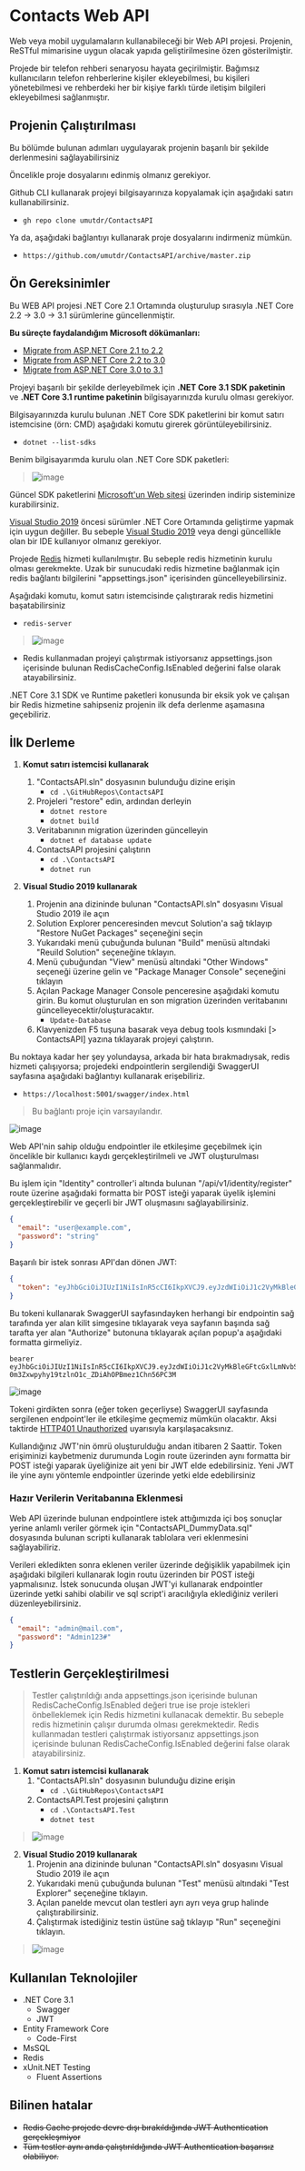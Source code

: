 # Contacts Web API

Web veya mobil uygulamaların kullanabileceği bir Web API projesi. Projenin, ReSTful mimarisine uygun olacak yapıda geliştirilmesine özen gösterilmiştir. 

Projede bir telefon rehberi senaryosu hayata geçirilmiştir. Bağımsız kullanıcıların telefon rehberlerine kişiler ekleyebilmesi,  bu kişileri yönetebilmesi ve rehberdeki her bir kişiye farklı türde iletişim bilgileri ekleyebilmesi sağlanmıştır.

## Projenin Çalıştırılması

Bu bölümde bulunan adımları uygulayarak projenin başarılı bir şekilde derlenmesini sağlayabilirsiniz

Öncelikle proje dosyalarını edinmiş olmanız gerekiyor.

Github CLI kullanarak projeyi bilgisayarınıza kopyalamak için aşağıdaki satırı kullanabilirsiniz.
* `
gh repo clone umutdr/ContactsAPI
`

Ya da, aşağıdaki bağlantıyı kullanarak proje dosyalarını indirmeniz mümkün.
* `
https://github.com/umutdr/ContactsAPI/archive/master.zip
`

## Ön Gereksinimler

Bu WEB API projesi .NET Core 2.1 Ortamında oluşturulup sırasıyla .NET Core 2.2 -> 3.0 -> 3.1 sürümlerine güncellenmiştir.

**Bu süreçte faydalandığım Microsoft dökümanları:**
- [Migrate from ASP.NET Core 2.1 to 2.2](https://docs.microsoft.com/tr-tr/aspnet/core/migration/21-to-22)
- [Migrate from ASP.NET Core 2.2 to 3.0](https://docs.microsoft.com/tr-tr/aspnet/core/migration/22-to-30)
- [Migrate from ASP.NET Core 3.0 to 3.1](https://docs.microsoft.com/tr-tr/aspnet/core/migration/30-to-31)

Projeyi başarılı bir şekilde derleyebilmek için **.NET Core 3.1 SDK paketinin** ve **.NET Core 3.1 runtime paketinin** bilgisayarınızda kurulu olması gerekiyor.

Bilgisayarınızda kurulu bulunan .NET Core SDK paketlerini bir komut satırı istemcisine (örn: CMD) aşağıdaki komutu girerek görüntüleyebilirsiniz.


* `dotnet --list-sdks`

Benim bilgisayarımda kurulu olan .NET Core SDK paketleri:

> ![image](https://user-images.githubusercontent.com/42785142/108565040-18a66e80-7315-11eb-98d3-efd00400daa2.png)

Güncel SDK paketlerini [Microsoft'un Web sitesi](https://dotnet.microsoft.com/download/dotnet) üzerinden indirip sisteminize kurabilirsiniz.

[Visual Studio 2019](https://visualstudio.microsoft.com/tr/downloads/) öncesi sürümler .NET Core Ortamında geliştirme yapmak için uygun değiller. Bu sebeple [Visual Studio 2019](https://visualstudio.microsoft.com/tr/downloads/) veya dengi güncellikle olan bir IDE kullanıyor olmanız gerekiyor.

Projede [Redis](https://redis.io/) hizmeti kullanılmıştır. Bu sebeple redis hizmetinin kurulu olması gerekmekte. Uzak bir sunucudaki redis hizmetine bağlanmak için redis bağlantı bilgilerini "appsettings.json" içerisinden güncelleyebilirsiniz.

Aşağıdaki komutu, komut satırı istemcisinde çalıştırarak redis hizmetini başatabilirsiniz
* `redis-server`
> ![image](https://user-images.githubusercontent.com/42785142/108565186-54413880-7315-11eb-898d-e6187efb555a.png)
- Redis kullanmadan projeyi çalıştırmak istiyorsanız appsettings.json içerisinde bulunan RedisCacheConfig.IsEnabled değerini false olarak atayabilirsiniz.

.NET Core 3.1 SDK ve Runtime paketleri konusunda bir eksik yok ve çalışan bir Redis hizmetine sahipseniz projenin ilk defa derlenme aşamasına geçebiliriz. 

## İlk Derleme

1. **Komut satırı istemcisi kullanarak**
	1. "ContactsAPI.sln" dosyasının bulunduğu dizine erişin	
      	- `cd .\GitHubRepos\ContactsAPI`
    2. Projeleri "restore" edin, ardından derleyin
        - `dotnet restore`
        - `dotnet build`
    3. Veritabanının migration üzerinden güncelleyin
    	- `dotnet ef database update`
    4. ContactsAPI projesini çalıştırın
        - `cd .\ContactsAPI`
        - `dotnet run`
               
2. **Visual Studio 2019 kullanarak**
	1. Projenin ana dizininde bulunan "ContactsAPI.sln"	dosyasını Visual Studio 2019 ile açın
	2. Solution Explorer penceresinden mevcut Solution'a sağ tıklayıp "Restore NuGet Packages" seçeneğini seçin
    3. Yukarıdaki menü çubuğunda bulunan "Build" menüsü altındaki "Reuild Solution" seçeneğine tıklayın.
    4. Menü çubuğundan "View" menüsü altındaki "Other Windows" seçeneği üzerine gelin ve "Package Manager Console" seçeneğini tıklayın
    5. Açılan Package Manager Console penceresine aşağıdaki komutu girin. Bu komut oluşturulan en son migration üzerinden veritabanını güncelleyecektir/oluşturacaktır. 
        - `Update-Database`
    6. Klavyenizden F5 tuşuna basarak veya debug tools kısmındaki [> ContactsAPI] yazına tıklayarak projeyi çalıştırın.

Bu noktaya kadar her şey yolundaysa, arkada bir hata bırakmadıysak, redis hizmeti çalışıyorsa; projedeki endpointlerin sergilendiği SwaggerUI sayfasına aşağıdaki bağlantıyı kullanarak erişebiliriz.
- `https://localhost:5001/swagger/index.html`
>Bu bağlantı proje için varsayılandır.

![image](https://user-images.githubusercontent.com/42785142/108564836-cc5b2e80-7314-11eb-936c-e0ffc736f2d8.png)

Web API'nin sahip olduğu endpointler ile etkileşime geçebilmek için öncelikle bir kullanıcı kaydı gerçekleştirilmeli ve JWT oluşturulması sağlanmalıdır.

Bu işlem için "Identity" controller'i altında bulunan "/api/v1/identity/register" route üzerine aşağıdaki formatta bir POST isteği yaparak üyelik işlemini gerçekleştirebilir ve geçerli bir JWT oluşmasını sağlayabilirsiniz.

```json
{
  "email": "user@example.com",
  "password": "string"
}
```

Başarılı bir istek sonrası API'dan dönen JWT:

```json
{
  "token": "eyJhbGciOiJIUzI1NiIsInR5cCI6IkpXVCJ9.eyJzdWIiOiJ1c2VyMkBleGFtcGxlLmNvbSIsImp0aSI6WyI0ZjNkNGFkZi1mY2UxLTQ1YzItOTUxOC01MjRjMGQ0MTFkNzYiLCIyZDUxYjk5NC0xNDg4LTQyYzctOGI4Yi0wYmZjMzE3MWRlMmEiXSwidXNlcklkIjoiOTUxYWIwYWUtMzk0Yi00OTViLWIwMzAtZjQ4NzA0MDYzM2RiIiwibmJmIjoxNjEzNzU1NDc4LCJleHAiOjE2MTM3NjI2NzgsImlhdCI6MTYxMzc1NTQ3OH0.q-0m3Zxwpyhy19tzlnO1c_ZDiAhOPBmez1Chn56PC3M"
}
```
Bu tokeni kullanarak SwaggerUI sayfasındayken herhangi bir endpointin sağ tarafında yer alan kilit simgesine tıklayarak veya sayfanın başında sağ tarafta yer alan "Authorize" butonuna tıklayarak açılan popup'a aşağıdaki formatta girmeliyiz.
```
bearer eyJhbGciOiJIUzI1NiIsInR5cCI6IkpXVCJ9.eyJzdWIiOiJ1c2VyMkBleGFtcGxlLmNvbSIsImp0aSI6WyI0ZjNkNGFkZi1mY2UxLTQ1YzItOTUxOC01MjRjMGQ0MTFkNzYiLCIyZDUxYjk5NC0xNDg4LTQyYzctOGI4Yi0wYmZjMzE3MWRlMmEiXSwidXNlcklkIjoiOTUxYWIwYWUtMzk0Yi00OTViLWIwMzAtZjQ4NzA0MDYzM2RiIiwibmJmIjoxNjEzNzU1NDc4LCJleHAiOjE2MTM3NjI2NzgsImlhdCI6MTYxMzc1NTQ3OH0.q-0m3Zxwpyhy19tzlnO1c_ZDiAhOPBmez1Chn56PC3M
```
![image](https://user-images.githubusercontent.com/42785142/108565377-9ff3e200-7315-11eb-8cf9-d6bb32138dca.png)

Tokeni girdikten sonra (eğer token geçerliyse) SwaggerUI sayfasında sergilenen endpoint'ler ile etkileşime geçmemiz mümkün olacaktır. Aksi taktirde [HTTP401 Unauthorized](https://developer.mozilla.org/tr/docs/Web/HTTP/Status/401) uyarısıyla karşılaşacaksınız.

Kullandığınız JWT'nin ömrü oluşturulduğu andan itibaren 2 Saattir. Token erişiminizi kaybetmeniz durumunda Login route üzerinden aynı formatta bir POST isteği yaparak üyeliğinize ait yeni bir JWT elde edebilirsiniz. Yeni JWT ile yine aynı yöntemle endpointler üzerinde yetki elde edebilirsiniz

### Hazır Verilerin Veritabanına Eklenmesi
Web API üzerinde bulunan endpointlere istek attığımızda içi boş sonuçlar yerine anlamlı veriler görmek için "ContactsAPI_DummyData.sql" dosyasında bulunan scripti kullanarak tablolara veri eklenmesini sağlayabiliriz.

Verileri ekledikten sonra eklenen veriler üzerinde değişiklik yapabilmek için aşağıdaki bilgileri kullanarak login routu üzerinden bir POST isteği yapmalısınız. İstek sonucunda oluşan JWT'yi kullanarak endpointler üzerinde yetki sahibi olabilir ve sql script'i aracılığıyla eklediğiniz verileri düzenleyebilirsiniz.

```json
{
  "email": "admin@mail.com",
  "password": "Admin123#"
}
```

## Testlerin Gerçekleştirilmesi

> Testler çalıştırıldığı anda appsettings.json içerisinde bulunan RedisCacheConfig.IsEnabled değeri true ise proje istekleri önbelleklemek için Redis hizmetini kullanacak demektir. Bu sebeple redis hizmetinin çalışır durumda olması gerekmektedir.
> Redis kullanmadan testleri çalıştırmak istiyorsanız appsettings.json içerisinde bulunan RedisCacheConfig.IsEnabled değerini false olarak atayabilirsiniz.

1. **Komut satırı istemcisi kullanarak**
	1. "ContactsAPI.sln" dosyasının bulunduğu dizine erişin	
		- `cd .\GitHubRepos\ContactsAPI`
	2. ContactsAPI.Test projesini çalıştırın
		- `cd .\ContactsAPI.Test`
		- `dotnet test`
> ![image](https://user-images.githubusercontent.com/42785142/108567102-9f107f80-7318-11eb-9d22-65cd72ca36ad.png)
               
2. **Visual Studio 2019 kullanarak**
	1. Projenin ana dizininde bulunan "ContactsAPI.sln" dosyasını Visual Studio 2019 ile açın
    2. Yukarıdaki menü çubuğunda bulunan "Test" menüsü altındaki "Test Explorer" seçeneğine tıklayın.
    3. Açılan panelde mevcut olan testleri ayrı ayrı veya grup halinde çalıştırabilirsiniz.
    4. Çalıştırmak istediğiniz testin üstüne sağ tıklayıp "Run" seçeneğini tıklayın.
> ![image](https://user-images.githubusercontent.com/42785142/108567255-f151a080-7318-11eb-9693-8e6aba377b8e.png)

## Kullanılan Teknolojiler

* .NET Core 3.1
	* Swagger
	* JWT
* Entity Framework Core 
	* Code-First
* MsSQL
* Redis
* xUnit.NET Testing
	* Fluent Assertions

## Bilinen hatalar

* ~~Redis Cache projede devre dışı bırakıldığında JWT Authentication gerçekleşmiyor~~
* ~~Tüm testler aynı anda çalıştırıldığında JWT Authentication başarısız olabiliyor.~~
